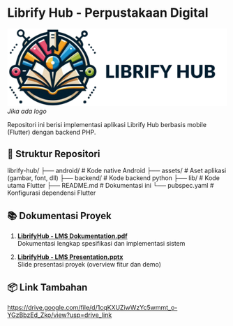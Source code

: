 # Librify Hub - Perpustakaan Digital

![Librify Hub Logo](assets/logo.png) *Jika ada logo*

Repositori ini berisi implementasi aplikasi Librify Hub berbasis mobile (Flutter) dengan backend PHP.

## 📁 Struktur Repositori
librify-hub/
├── android/ # Kode native Android
├── assets/ # Aset aplikasi (gambar, font, dll)
├── backend/ # Kode backend python
├── lib/ # Kode utama Flutter
├── README.md # Dokumentasi ini
└── pubspec.yaml # Konfigurasi dependensi Flutter


## 📚 Dokumentasi Proyek

1. **[LibrifyHub - LMS Dokumentation.pdf](#)**  
   Dokumentasi lengkap spesifikasi dan implementasi sistem

2. **[LibrifyHub - LMS Presentation.pptx](#)**  
   Slide presentasi proyek (overview fitur dan demo)

## 📦 Link Tambahan
https://drive.google.com/file/d/1cqKXUZiwWzYc5wmmt_o-YGzBbzEd_Zko/view?usp=drive_link
